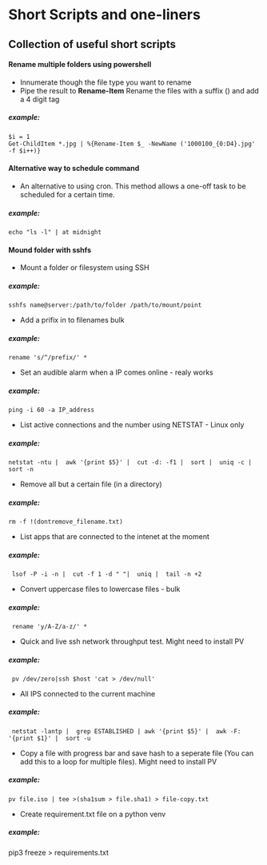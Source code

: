 # Short Scripts and one-liners
## Collection of useful short scripts


#### Rename multiple folders using powershell
 
- Innumerate though the file type you want to rename
- Pipe the result to **Rename-Item** Rename the files with a suffix () and add a 4 digit tag

##### example:
```
$i = 1
Get-ChildItem *.jpg | %{Rename-Item $_ -NewName ('1000100_{0:D4}.jpg' -f $i++)}
```


#### Alternative way to schedule command
 
- An alternative to using cron. This method allows a one-off task to be scheduled for a certain time.

##### example:
```
echo "ls -l" | at midnight
```

#### Mound folder with sshfs
 
- Mount a folder or filesystem using SSH

##### example:
```
sshfs name@server:/path/to/folder /path/to/mount/point
```

- Add a prifix in to filenames bulk

##### example:
```
rename 's/^/prefix/' *
```

- Set an audible alarm when a IP comes online - realy works

##### example:
```
ping -i 60 -a IP_address
```

- List active connections and the number using NETSTAT - Linux only

##### example:
```
netstat -ntu |  awk '{print $5}' |  cut -d: -f1 |  sort |  uniq -c |  sort -n
```

- Remove all but a certain file (in a directory)

##### example:
```
rm -f !(dontremove_filename.txt)
```

- List apps that are connected to the intenet at the moment

##### example:
```
 lsof -P -i -n |  cut -f 1 -d " "|  uniq |  tail -n +2
```

- Convert uppercase files to lowercase files - bulk

##### example:
```
 rename 'y/A-Z/a-z/' *
```

- Quick and live ssh network throughput test. Might need to install PV

##### example:
```
 pv /dev/zero|ssh $host 'cat > /dev/null'
```

- All IPS connected to the current machine

##### example:
```
 netstat -lantp |  grep ESTABLISHED | awk '{print $5}' |  awk -F: '{print $1}' |  sort -u
```
 
- Copy a file with progress bar and save hash to a seperate file (You can add this to a loop for multiple files). Might need to install PV

##### example:
```
pv file.iso | tee >(sha1sum > file.sha1) > file-copy.txt
```

- Create requirement.txt file on a python venv 

##### example:
pip3 freeze > requirements.txt